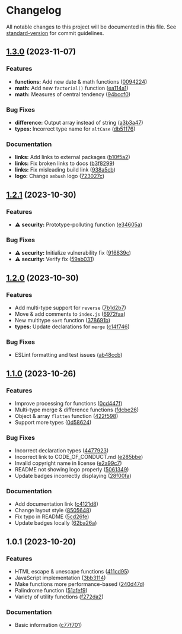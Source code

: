 # Changelog

All notable changes to this project will be documented in this file. See [standard-version](https://github.com/conventional-changelog/standard-version) for commit guidelines.

## [1.3.0](https://github.com/ambushjs/ambush/compare/v1.2.1...v1.3.0) (2023-11-07)


### Features

* **functions:** Add new date & math functions ([0094224](https://github.com/ambushjs/ambush/commits/0094224763bcf42d3030a38ec901669d51d0c5c0))
* **math:** Add new `factorial()` function ([ea114a1](https://github.com/ambushjs/ambush/commits/ea114a169f2efa6cbf508d27d212d100f6d52af8))
* **math:** Measures of central tendency ([94bccf0](https://github.com/ambushjs/ambush/commits/94bccf0b773caf0254d79847d22d7e23727743d1))


### Bug Fixes

* **difference:** Output array instead of string ([a3b3a47](https://github.com/ambushjs/ambush/commits/a3b3a473d8fa96616ed0f0bcd697b037de482588))
* **types:** Incorrect type name for `altCase` ([db51176](https://github.com/ambushjs/ambush/commits/db51176342651ed4b88f2f09cdf838d746b77522))


### Documentation

* **links:** Add links to external packages ([b10f5a2](https://github.com/ambushjs/ambush/commits/b10f5a242af8a371d0686013f03784b6fd353ff0))
* **links:** Fix broken links to docs ([b3f8299](https://github.com/ambushjs/ambush/commits/b3f829980659c50d53b754a05ed68d51548c0b4f))
* **links:** Fix misleading build link ([938a5cb](https://github.com/ambushjs/ambush/commits/938a5cb29fdc9b28028880af771e6cf4d6104cd5))
* **logo:** Change `ambush` logo ([723027c](https://github.com/ambushjs/ambush/commits/723027c704b67a1b987467c6ed23bddcea486dcb))

## [1.2.1](https://github.com/ambushjs/ambush/compare/v1.2.0...v1.2.1) (2023-10-30)


### Features

* ⚠️ **security:** Prototype-polluting function ([e34605a](https://github.com/ambushjs/ambush/commits/e34605a698d0e7726180b4f10662dda72c9cf78b))


### Bug Fixes

* ⚠️ **security:** Initialize vulnerability fix ([916839c](https://github.com/ambushjs/ambush/commits/916839c86344fd289cf2ee2c9c0db418b85a348b))
* ⚠️ **security:** Verify fix ([59ab031](https://github.com/ambushjs/ambush/commits/59ab031d78d2ece32aecded63b6e8f383989c8b5))

## [1.2.0](https://github.com/ambushjs/ambush/compare/v1.1.0...v1.2.0) (2023-10-30)


### Features

* Add multi-type support for `reverse` ([7b1d2b7](https://github.com/ambushjs/ambush/commits/7b1d2b73ee4376b01215f921da6f5d067d934768))
* Move & add comments to `index.js` ([6972faa](https://github.com/ambushjs/ambush/commits/6972faa6fbc02e6243400fc90aacb93bce4a14f7))
* New multitype `sort` function ([378691b](https://github.com/ambushjs/ambush/commits/378691b0508cb5773e2df8839d735b46a5ae5c8b))
* **types:** Update declarations for `merge` ([c14f746](https://github.com/ambushjs/ambush/commits/c14f7463afac81dbe0b478c4ffb94a1a9c66cb23))


### Bug Fixes

* ESLint formatting and test issues ([ab48ccb](https://github.com/ambushjs/ambush/commits/ab48ccb5de9f8114e7dc783ea5b6d468263702d4))

## [1.1.0](https://github.com/ambushjs/ambush/compare/v1.0.1...v1.1.0) (2023-10-26)


### Features

* Improve processing for functions ([0cd447f](https://github.com/ambushjs/ambush/commits/0cd447fd4cafb056fc2933a54581f64ebd504a72))
* Multi-type merge & difference functions ([fdcbe26](https://github.com/ambushjs/ambush/commits/fdcbe26c253c60ead020b938cfa7e08127d69ee7))
* Object & array `flatten` function ([422f598](https://github.com/ambushjs/ambush/commits/422f5983950812212c2b25de78b82d5a7aa2bd13))
* Support more types ([0d58624](https://github.com/ambushjs/ambush/commits/0d58624c9405894050023a68f246b290767ee781))


### Bug Fixes

* Incorrect declaration types ([4477923](https://github.com/ambushjs/ambush/commits/4477923d1322619dda9edf5932220950cedeb2c3))
* Incorrect link to CODE_OF_CONDUCT.md ([e285bbe](https://github.com/ambushjs/ambush/commits/e285bbe738f24fdafdacc0bdf00f45e021f07665))
* Invalid copyright name in license ([e2a99c7](https://github.com/ambushjs/ambush/commits/e2a99c74737509efed1d095ad10b628df623850a))
* README not showing logo properly ([5061349](https://github.com/ambushjs/ambush/commits/5061349ed987edbc58a763f83365f9deed70a1bf))
* Update badges incorrectly displaying ([28f00fa](https://github.com/ambushjs/ambush/commits/28f00faa023df899d11920c3412f8616b49089da))


### Documentation

* Add documentation link ([c4121d8](https://github.com/ambushjs/ambush/commits/c4121d865282e6ba318ccd1d2056666dacd24f72))
* Change layout style ([8505648](https://github.com/ambushjs/ambush/commits/85056487aab8d051a4718d362c017f9e6b4d8b84))
* Fix typo in README ([5cd26fe](https://github.com/ambushjs/ambush/commits/5cd26fed215097d453149b89abbde1503184ecb3))
* Update badges locally ([62ba26a](https://github.com/ambushjs/ambush/commits/62ba26a400c0b6881b49818b026c2c148e2ca6a6))

## 1.0.1 (2023-10-20)


### Features

* HTML escape & unescape functions ([411cd95](https://github.com/ambushjs/ambush/commits/411cd957417ba6a8249635cb8c51e990b0bab547))
* JavaScript implementation ([3bb3114](https://github.com/ambushjs/ambush/commits/3bb311438908585d8cd1722f8405da93e91357a0))
* Make functions more performance-based ([240d47d](https://github.com/ambushjs/ambush/commits/240d47dc2893628af37987ef07286d1afaa0b74e))
* Palindrome function ([51afef9](https://github.com/ambushjs/ambush/commits/51afef96982f5ff20ffee10fec69f29de735d121))
* Variety of utility functions ([f272da2](https://github.com/ambushjs/ambush/commits/f272da2579ca475afb43435799a62201364a5b23))


### Documentation

* Basic information ([c77f701](https://github.com/ambushjs/ambush/commits/c77f70187da57d518af928ae7295ab38d177e69f))
